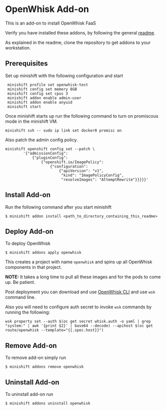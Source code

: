 # OpenWhisk Add-on

This is an add-on to install OpenWhisk FaaS

Verify you have installed these addons, by following the general [readme](https://github.com/minishift/minishift-addons/blob/master/README.adoc#download-and-use-community-add-ons).

As explained in the readme, clone the repository to get addons to your workstation.

## Prerequisites

Set up minishift with the following configuration and start

```
 minishift profile set openwhisk-test
 minishift config set memory 8GB
 minishift config set cpus 3
 minishift addon enable admin-user
 minishift addon enable anyuid
 minishift start
```

Once minishift starts up run the following command to turn on promiscous mode in the minishift VM.

```
minishift ssh -- sudo ip link set docker0 promisc on
```

Also patch the admin config policy.

```
minishift openshift config set --patch \
        '{"admissionConfig":
            {"pluginConfig":
                {"openshift.io/ImagePolicy":
                    {"configuration":
                        {"apiVersion": "v1",
                         "kind": "ImagePolicyConfig",
                         "resolveImages": "AttemptRewrite"}}}}}'
```


## Install Add-on

Run the following command after you start minishift

```
$ minishift addon install <path_to_directory_containing_this_readme>
```

## Deploy Add-on

To deploy OpenWhisk 

```
$ minishift addons apply openwhisk 
```

This creates a project with name `openwhisk` and spins up all OpenWhisk components in that project.  

**NOTE:** It takes a long time to pull all these images and for the pods to come up. Be patient.

Post deployment you can download and use [OpenWhisk CLI](https://github.com/apache/incubator-openwhisk-cli/releases/) and use `wsk` command line.

Also you will need to configure auth secret to invoke `wsk` commands by running the following:

```
wsk property set --auth $(oc get secret whisk.auth -o yaml | grep "system:" | awk '{print $2}' | base64 --decode) --apihost $(oc get route/openwhisk --template="{{.spec.host}}")
```  

## Remove Add-on

To remove add-on simply run

```
$ minishift addons remove openwhisk
```

## Uninstall Add-on
To uninstall add-on run

```
$ minishift addons uninstall openwhisk
```


